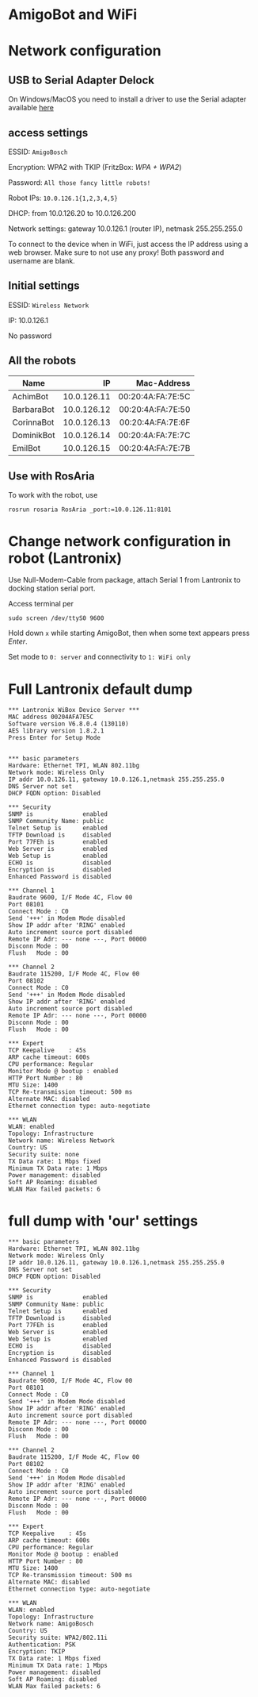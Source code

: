 # AmigoBot and WiFi

# Network configuration

## USB to Serial Adapter Delock

On Windows/MacOS you need to install a driver to use the Serial adapter available [here](https://www.delock.de/produkte/G_61425/merkmale.html?setLanguage=en)

## access settings

ESSID: `AmigoBosch`

Encryption: WPA2 with TKIP (FritzBox: _WPA + WPA2_)

Password: `All those fancy little robots!`

Robot IPs: `10.0.126.1{1,2,3,4,5}`

DHCP: from 10.0.126.20 to 10.0.126.200

Network settings: gateway 10.0.126.1 (router IP), netmask 255.255.255.0

To connect to the device when in WiFi, just access the IP address using a web browser.
Make sure to not use any proxy!
Both password and username are blank.


## Initial settings

ESSID: `Wireless Network`

IP: 10.0.126.1

No password


## All the robots


Name | IP | Mac-Address
---|---:|---:
AchimBot | 10.0.126.11 |    00:20:4A:FA:7E:5C
BarbaraBot | 10.0.126.12 |  00:20:4A:FA:7E:50
CorinnaBot | 10.0.126.13 |  00:20:4A:FA:7E:6F
DominikBot | 10.0.126.14 |  00:20:4A:FA:7E:7C
EmilBot | 10.0.126.15 |     00:20:4A:FA:7E:7B


## Use with RosAria


To work with the robot, use

    rosrun rosaria RosAria _port:=10.0.126.11:8101



# Change network configuration in robot (Lantronix)

Use Null-Modem-Cable from package, attach Serial 1 from Lantronix to
docking station serial port.

Access terminal per

    sudo screen /dev/ttyS0 9600

Hold down `x` while starting AmigoBot, then when some text appears press
_Enter_.

Set mode to `0: server` and connectivity to `1: WiFi only`


# Full Lantronix default dump

```
*** Lantronix WiBox Device Server ***
MAC address 00204AFA7E5C
Software version V6.8.0.4 (130110)
AES library version 1.8.2.1
Press Enter for Setup Mode


*** basic parameters
Hardware: Ethernet TPI, WLAN 802.11bg
Network mode: Wireless Only
IP addr 10.0.126.11, gateway 10.0.126.1,netmask 255.255.255.0
DNS Server not set
DHCP FQDN option: Disabled

*** Security
SNMP is              enabled
SNMP Community Name: public
Telnet Setup is      enabled
TFTP Download is     disabled
Port 77FEh is        enabled
Web Server is        enabled
Web Setup is         enabled
ECHO is              disabled
Encryption is        disabled
Enhanced Password is disabled

*** Channel 1
Baudrate 9600, I/F Mode 4C, Flow 00
Port 08101
Connect Mode : C0
Send '+++' in Modem Mode disabled
Show IP addr after 'RING' enabled
Auto increment source port disabled
Remote IP Adr: --- none ---, Port 00000
Disconn Mode : 00
Flush   Mode : 00

*** Channel 2
Baudrate 115200, I/F Mode 4C, Flow 00
Port 08102
Connect Mode : C0
Send '+++' in Modem Mode disabled
Show IP addr after 'RING' enabled
Auto increment source port disabled
Remote IP Adr: --- none ---, Port 00000
Disconn Mode : 00
Flush   Mode : 00

*** Expert
TCP Keepalive    : 45s
ARP cache timeout: 600s
CPU performance: Regular
Monitor Mode @ bootup : enabled
HTTP Port Number : 80
MTU Size: 1400
TCP Re-transmission timeout: 500 ms
Alternate MAC: disabled
Ethernet connection type: auto-negotiate

*** WLAN
WLAN: enabled
Topology: Infrastructure
Network name: Wireless Network
Country: US
Security suite: none
TX Data rate: 1 Mbps fixed
Minimum TX Data rate: 1 Mbps
Power management: disabled
Soft AP Roaming: disabled
WLAN Max failed packets: 6
```


# full dump with 'our' settings


```
*** basic parameters
Hardware: Ethernet TPI, WLAN 802.11bg
Network mode: Wireless Only
IP addr 10.0.126.11, gateway 10.0.126.1,netmask 255.255.255.0
DNS Server not set
DHCP FQDN option: Disabled

*** Security
SNMP is              enabled
SNMP Community Name: public
Telnet Setup is      enabled
TFTP Download is     disabled
Port 77FEh is        enabled
Web Server is        enabled
Web Setup is         enabled
ECHO is              disabled
Encryption is        disabled
Enhanced Password is disabled

*** Channel 1
Baudrate 9600, I/F Mode 4C, Flow 00
Port 08101
Connect Mode : C0
Send '+++' in Modem Mode disabled
Show IP addr after 'RING' enabled
Auto increment source port disabled
Remote IP Adr: --- none ---, Port 00000
Disconn Mode : 00
Flush   Mode : 00

*** Channel 2
Baudrate 115200, I/F Mode 4C, Flow 00
Port 08102
Connect Mode : C0
Send '+++' in Modem Mode disabled
Show IP addr after 'RING' enabled
Auto increment source port disabled
Remote IP Adr: --- none ---, Port 00000
Disconn Mode : 00
Flush   Mode : 00

*** Expert
TCP Keepalive    : 45s
ARP cache timeout: 600s
CPU performance: Regular
Monitor Mode @ bootup : enabled
HTTP Port Number : 80
MTU Size: 1400
TCP Re-transmission timeout: 500 ms
Alternate MAC: disabled
Ethernet connection type: auto-negotiate

*** WLAN
WLAN: enabled
Topology: Infrastructure
Network name: AmigoBosch
Country: US
Security suite: WPA2/802.11i
Authentication: PSK
Encryption: TKIP
TX Data rate: 1 Mbps fixed
Minimum TX Data rate: 1 Mbps
Power management: disabled
Soft AP Roaming: disabled
WLAN Max failed packets: 6
```
